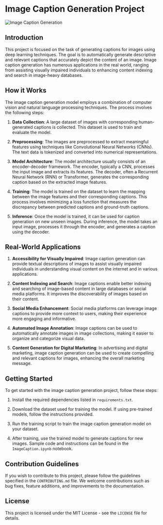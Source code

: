 # Image Caption Generation Project

![Image Caption Generation](https://github.com/Ronaknowal/Image-CaptionGenerator/image_caption.jpg)

## Introduction

This project is focused on the task of generating captions for images using deep learning techniques. The goal is to automatically generate descriptive and relevant captions that accurately depict the content of an image. Image caption generation has numerous applications in the real world, ranging from assisting visually impaired individuals to enhancing content indexing and search in image-heavy databases.

## How it Works

The image caption generation model employs a combination of computer vision and natural language processing techniques. The process involves the following steps:

1. **Data Collection**: A large dataset of images with corresponding human-generated captions is collected. This dataset is used to train and evaluate the model.

2. **Preprocessing**: The images are preprocessed to extract meaningful features using techniques like Convolutional Neural Networks (CNNs). The text data is tokenized and converted into numerical representations.

3. **Model Architecture**: The model architecture usually consists of an encoder-decoder framework. The encoder, typically a CNN, processes the input image and extracts its features. The decoder, often a Recurrent Neural Network (RNN) or Transformer, generates the corresponding caption based on the extracted image features.

4. **Training**: The model is trained on the dataset to learn the mapping between the image features and their corresponding captions. This process involves minimizing a loss function that measures the discrepancy between predicted captions and ground-truth captions.

5. **Inference**: Once the model is trained, it can be used for caption generation on new unseen images. During inference, the model takes an input image, processes it through the encoder, and generates a caption using the decoder.

## Real-World Applications

1. **Accessibility for Visually Impaired**: Image caption generation can provide textual descriptions of images to assist visually impaired individuals in understanding visual content on the internet and in various applications.

2. **Content Indexing and Search**: Image captions enable better indexing and searching of image-based content in large databases or social media platforms. It improves the discoverability of images based on their content.

3. **Social Media Enhancement**: Social media platforms can leverage image captions to provide more context to users, making their experience more engaging and informative.

4. **Automated Image Annotation**: Image captions can be used to automatically annotate images in image collections, making it easier to organize and categorize visual data.

5. **Content Generation for Digital Marketing**: In advertising and digital marketing, image caption generation can be used to create compelling and relevant captions for images, enhancing the overall marketing message.

## Getting Started

To get started with the image caption generation project, follow these steps:

1. Install the required dependencies listed in `requirements.txt`.

2. Download the dataset used for training the model. If using pre-trained models, follow the instructions provided.

3. Run the training script to train the image caption generation model on your dataset.

4. After training, use the trained model to generate captions for new images. Sample code and instructions can be found in the `ImageCaption.ipynb` notebook.

## Contribution Guidelines

If you wish to contribute to this project, please follow the guidelines specified in the `CONTRIBUTING.md` file. We welcome contributions such as bug fixes, feature additions, and improvements to the documentation.

## License

This project is licensed under the MIT License - see the `LICENSE` file for details.

